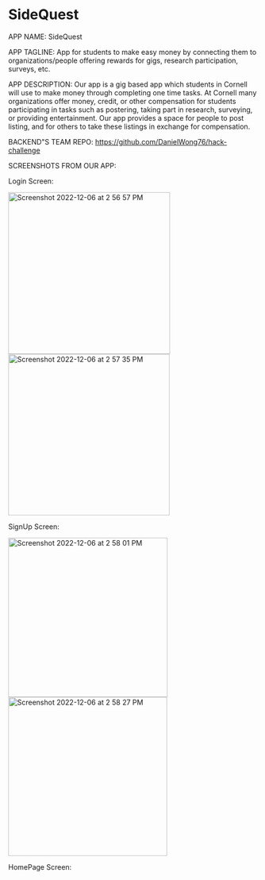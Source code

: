 # SideQuest
APP NAME: SideQuest

APP TAGLINE: App for students to make easy money by connecting them to organizations/people offering rewards for gigs, research participation, surveys, etc.

APP DESCRIPTION: Our app is a gig based app which students in Cornell will use to make money through completing one time tasks. At Cornell many organizations offer money, credit, or other compensation for students participating in tasks such as postering, taking part in research, surveying, or providing entertainment. Our app provides a space for people to post listing, and for others to take these listings in exchange for compensation.

BACKEND"S TEAM REPO: https://github.com/DanielWong76/hack-challenge

SCREENSHOTS FROM OUR APP: 

Login Screen: 

<img width="326" alt="Screenshot 2022-12-06 at 2 56 57 PM" src="https://user-images.githubusercontent.com/17365838/206009866-47e5e5d0-69ce-4bf6-9853-61fce3d11eb5.png">

<img width="325" alt="Screenshot 2022-12-06 at 2 57 35 PM" src="https://user-images.githubusercontent.com/17365838/206010001-59283f73-56a2-4490-b781-d22325f51323.png">

SignUp Screen:

<img width="321" alt="Screenshot 2022-12-06 at 2 58 01 PM" src="https://user-images.githubusercontent.com/17365838/206010077-c7d992c7-1583-45c3-9a49-a5cc2e1826bf.png">

<img width="320" alt="Screenshot 2022-12-06 at 2 58 27 PM" src="https://user-images.githubusercontent.com/17365838/206010189-e3908532-1249-4f57-974a-b9d014c9ea4b.png">


HomePage Screen:


